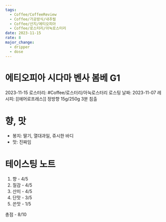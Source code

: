 ```yaml
---
tags:
  - Coffee/CoffeeReview
  - Coffee/가공방식/내추럴
  - Coffee/산지/에티오피아
  - Coffee/로스터리/아눅로스터리
date: 2023-11-15
rate: 8
major_change:
  - dripper
  - dose
---
```

# 에티오피아 시다마 벤사 봄베 G1
2023-11-15
로스터리: #Coffee/로스터리/아눅로스터리
로스팅 날짜: 2023-11-07
레시피: [[에어로프레스]] 정방향 15g/250g 3분 침출 
# 향, 맛
- 봉지: 딸기, 열대과일, 쥬시한 바디
- 맛: 진짜임
# 테이스팅 노트
1. 향 - 4/5
2. 질감 - 4/5
3. 산미 - 4/5
4. 단맛 - 3/5
5. 쓴맛 - 1/5

총점 - 8/10


